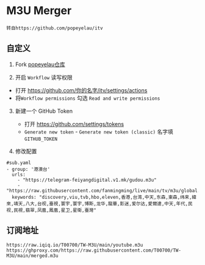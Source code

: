 # M3U Merger

`转自https://github.com/popeyelau/itv`

## 自定义

1. Fork [popeyelau仓库](https://github.com/popeyelau/itv/)

2. 开启 `Workflow` 读写权限

- 打开 https://github.com/你的名字/itv/settings/actions
- 将`Workflow permissions` 勾选 `Read and write permissions`

3. 新建一个 GitHub Token
   - 打开 https://github.com/settings/tokens
   - `Generate new token` - `Generate new token (classic)` 名字填 `GITHUB_TOKEN`

4. 修改配置
```
#sub.yaml
- group: '港澳台' 
  urls:
    - "https://telegram-feiyangdigital.v1.mk/gudou.m3u"
    - "https://raw.githubusercontent.com/fanmingming/live/main/tv/m3u/global.m3u"
  keywords: "discovery,viu,tvb,hbo,eleven,香港,台湾,中天,东森,東森,纬来,緯來,靖天,八大,台视,臺視,寰宇,寰宇,博斯,龙华,龍華,影迷,爱尔达,愛爾達,中天,年代,民视,民視,翡翠,凤凰,鳳凰,星卫,星衛,臺灣"
```

## 订阅地址
~~~
https://raw.iqiq.io/T00700/TW-M3U/main/youtube.m3u
https://ghproxy.com/https://raw.githubusercontent.com/T00700/TW-M3U/main/merged.m3u
~~~
